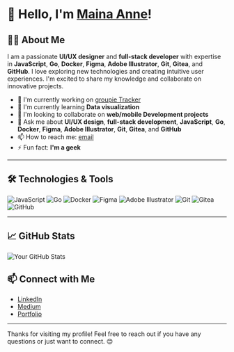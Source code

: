 # 👋 Hello, I'm [Maina Anne](https://maina.dorik.io)!


## 👨‍💻 About Me
I am a passionate **UI/UX designer** and **full-stack developer** with expertise in **JavaScript**, **Go**, **Docker**, **Figma**, **Adobe Illustrator**, **Git**, **Gitea**, and **GitHub**. I love exploring new technologies and creating intuitive user experiences. I'm excited to share my knowledge and collaborate on innovative projects.

- 🔭 I'm currently working on [groupie Tracker](https://github.com/yourusername/project-name)
- 🌱 I'm currently learning **Data visualization**
- 👯 I'm looking to collaborate on **web/mobile Development projects**
- 💬 Ask me about **UI/UX design**, **full-stack development**, **JavaScript**, **Go**, **Docker**, **Figma**, **Adobe Illustrator**, **Git**, **Gitea**, and **GitHub**
- 📫 How to reach me: [email](annmaina614@gmail.com)
- ⚡ Fun fact: **I'm a geek**

---

## 🛠️ Technologies & Tools
<p>
  <img src="https://img.shields.io/badge/JavaScript-F7DF1E?style=flat&logo=javascript&logoColor=black" alt="JavaScript" />
  <img src="https://img.shields.io/badge/Go-00ADD8?style=flat&logo=go&logoColor=white" alt="Go" />
  <img src="https://img.shields.io/badge/Docker-2496ED?style=flat&logo=docker&logoColor=white" alt="Docker" />
  <img src="https://img.shields.io/badge/Figma-F24E1E?style=flat&logo=figma&logoColor=white" alt="Figma" />
  <img src="https://img.shields.io/badge/Adobe%20Illustrator-FF9A00?style=flat&logo=adobeillustrator&logoColor=white" alt="Adobe Illustrator" />
  <img src="https://img.shields.io/badge/Git-F05032?style=flat&logo=git&logoColor=white" alt="Git" />
  <img src="https://img.shields.io/badge/Gitea-7C7C7C?style=flat&logo=gitea&logoColor=white" alt="Gitea" />
  <img src="https://img.shields.io/badge/GitHub-181717?style=flat&logo=github&logoColor=white" alt="GitHub" />
</p>

---

## 📈 GitHub Stats
![Your GitHub Stats](https://github-readme-stats.vercel.app/api?username=nyagooh&show_icons=true&theme=radical)

## 📫 Connect with Me
- [LinkedIn](https://www.linkedin.com/in/maina-anne-37797820b/) 
- [Medium](https://medium.com/@nyagooh) 
- [Portfolio](https://maina.dorik.io) 

---

Thanks for visiting my profile! Feel free to reach out if you have any questions or just want to connect. 😊
